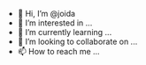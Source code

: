 - 👋 Hi, I’m @joida
- 👀 I’m interested in ...
- 🌱 I’m currently learning ...
- 💞️ I’m looking to collaborate on ...
- 📫 How to reach me ...

<!---
joida/joida is a ✨ special ✨ repository because its `README.md` (this file) appears on your GitHub profile.
You can click the Preview link to take a look at your changes.
--->
